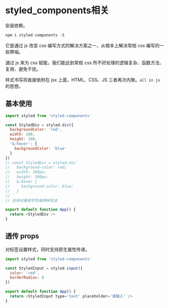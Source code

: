 # styled_components相关

安装依赖。

```js
npm i styled-components -S
```

它是通过 js 改变 css 编写方式的解决方案之一，从根本上解决常规 css 编写的一些弊端。

通过 js 来为 css 赋能，我们能达到常规 css 所不好处理的逻辑复杂、函数方法、复用、避免干扰。

样式书写将直接依附在 jsx 上面，HTML、CSS、JS 三者再次内聚。`all in js` 的思想。

## 基本使用

```js
import styled from 'styled-components'

const StyledDiv = styled.div({
  backgroundColor: 'red',
  width: 100,
  height: 100,
  '&:hover': {
    backgroundColor: 'blue'
  }
})
// const StyledDiv = styled.div`
//   background-color: red;
//   width: 100px;
//   height: 100px;
//   &:hover {
//     background-color: blue;
//   }
// `
// 支持对象和字符串两种写法

export default function App() {
  return <StyledDiv />
}
```

## 透传 props

对标签设置样式，同时支持原生属性传递。

```js
import styled from 'styled-components'

const StyledInput = styled.input({
  color: 'red',
  borderRadius: 8
})

export default function App() {
  return <StyledInput type='text' placeholder='请输入' />
}
```
